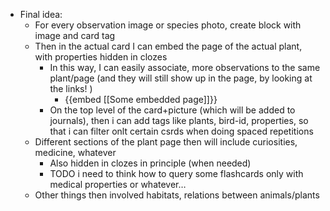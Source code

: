 - Final idea:
	- For every observation image or species photo, create block with image and card tag
	- Then in the actual card I can embed the page of the actual plant, with properties hidden in clozes
		- In this way, I can easily associate, more observations to the same plant/page (and they will still show up in the page, by looking at the links! )
			- {{embed [[Some embedded page]]}}
		- On the top level of the card+picture (which will be added to journals), then i can add tags like plants, bird-id, properties, so that i can filter onlt certain csrds when doing spaced repetitions
	- Different sections of the plant page then will include curiosities, medicine, whatever
		- Also hidden in clozes in principle (when needed)
		- TODO i need to think how to query some flashcards only with medical properties or whatever…
	- Other things then involved habitats, relations between animals/plants